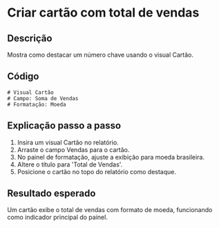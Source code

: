 # Criar cartão com total de vendas

## Descrição
Mostra como destacar um número chave usando o visual Cartão.

## Código
```text
# Visual Cartão
# Campo: Soma de Vendas
# Formatação: Moeda
```

## Explicação passo a passo
1. Insira um visual Cartão no relatório.
2. Arraste o campo Vendas para o cartão.
3. No painel de formatação, ajuste a exibição para moeda brasileira.
4. Altere o título para 'Total de Vendas'.
5. Posicione o cartão no topo do relatório como destaque.

## Resultado esperado
Um cartão exibe o total de vendas com formato de moeda, funcionando como indicador principal do painel.
